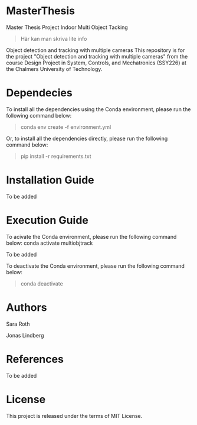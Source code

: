 # MasterThesis
Master Thesis Project Indoor Multi Object Tacking 
> Här kan man skriva lite info

Object detection and tracking with multiple cameras
This repository is for the project "Object detection and tracking with multiple cameras" from the course Design Project in System, Controls, and Mechatronics (SSY226) at the Chalmers University of Technology.



# Dependecies
To install all the dependencies using the Conda environment, please run the following command below:

>conda env create -f environment.yml

Or, to install all the dependencies directly, please run the following command below:

>pip install -r requirements.txt

# Installation Guide
To be added

# Execution Guide
To acivate the Conda environment, please run the following command below:
conda activate multiobjtrack

To be added

To deactivate the Conda environment, please run the following command below:

>conda deactivate

# Authors
Sara Roth

Jonas Lindberg


# References
To be added

# License
This project is released under the terms of MIT License.
